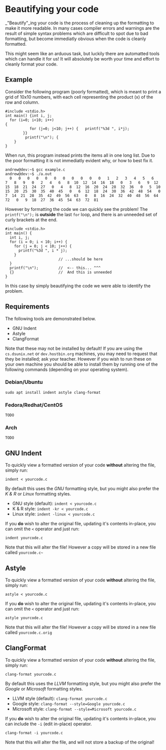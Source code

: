 # Beautifying your code

_"Beautify"_ing your code is the process of cleaning up the formatting to make it more readable. In many cases compiler errors and warnings are the result of simple syntax problems which are difficult to spot due to bad formatting, but become immediatly obvious when the code is cleanly formatted.

This might seem like an arduous task, but luckily there are automatted tools which can handle it for us! It will absolutely be worth your time and effort to cleanly format your code.

## Example

Consider the following program (poorly formatted), which is meant to print a grid of 10x10 numbers, with each cell representing the product (x) of the row and column.

```
#include <stdio.h>
int main() {int i, j;
  for (i=0; i<10; i++)
{
           for (j=0; j<10; j++) {   printf("%3d ", i*j);
		}}
         printf("\n"); {
	}
}
```

When run, this program instead prints the items all in one long list.  Due to the poor formatting it is not immediatly evident why, or how to best fix it.

```
andrew@dev:~$ gcc example.c 
andrew@dev:~$ ./a.out 
  0   0   0   0   0   0   0   0   0   0   0   1   2   3   4   5   6   7   8   9   0   2   4   6   8  10  12  14  16  18   0   3   6   9  12  15  18  21  24  27   0   4   8  12  16  20  24  28  32  36   0   5  10  15  20  25  30  35  40  45   0   6  12  18  24  30  36  42  48  54   0   7  14  21  28  35  42  49  56  63   0   8  16  24  32  40  48  56  64  72   0   9  18  27  36  45  54  63  72  81
```

However by formatting the code we can quickly see the problem!  The `printf("\n");` is **outside** the last `for` loop, and there is an unneeded set of curly brackets at the end.

```
#include <stdio.h>
int main() {
  int i, j;
  for (i = 0; i < 10; i++) {
    for (j = 0; j < 10; j++) {
      printf("%3d ", i * j);
    }
                        // ...should be here
  }
  printf("\n");         //  <-- this... ^^^
  {}                    //  And this is unneeded
}
```

In this case by simply beautifying the code we were able to identify the problem.

## Requirements

The following tools are demonstrated below.

 - GNU Indent
 - Astyle
 - ClangFormat

Note that these may not be installed by default!  If you are using the `cs.dsunix.net` or `dev.hostbin.org` machines, you may need to request that they be installed; ask your teacher. However if you wish to run these on your own machine you should be able to install them by running one of the following commands (depending on your operating system).

### Debian/Ubuntu

`sudo apt install indent astyle clang-format`

### Fedora/Redhat/CentOS

`TODO`

### Arch

`TODO`

## GNU Indent

To quickly view a formatted version of your code **without** altering the file, simply run:

`indent < yourcode.c`

By default this uses the _GNU_ formatting style, but you might also prefer the _K & R_ or _Linux_ formatting styles.

 - GNU style (default): `indent < yourcode.c`
 - K & R style: `indent -kr < yourcode.c`
 - Linux style: `indent -linux < yourcode.c`

If you **do** wish to alter the original file, updating it's contents in-place, you can omit the `<` operator and just run:

`indent yourcode.c`

Note that this will alter the file!  However a copy will be stored in a new file called `yourcode.c~`

## Astyle

To quickly view a formatted version of your code **without** altering the file, simply run:

`astyle < yourcode.c`

If you **do** wish to alter the original file, updating it's contents in-place, you can omit the `<` operator and just run:

`astyle yourcode.c`

Note that this will alter the file!  However a copy will be stored in a new file called `yourcode.c.orig`

## ClangFormat

To quickly view a formatted version of your code **without** altering the file, simply run:

`clang-format yourcode.c`

By default this uses the _LLVM_ formatting style, but you might also prefer the _Google_ or _Microsoft_ formatting styles.

 - LLVM style (default): `clang-format yourcode.c`
 - Google style: `clang-format --style=Google yourcode.c`
 - Microsoft style: `clang-format --style=Microsoft yourcode.c`

If you **do** wish to alter the original file, updating it's contents in-place, you can include the `-i` (edit in-place) operator.

`clang-format -i yourcode.c`

Note that this will alter the file, and will not store a backup of the original!


